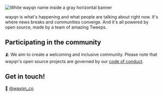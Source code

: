 ![White wayqn name inside a gray horizontal banner](https://raw.githubusercontent.com/wayqn/.github/main/profile/wayqn-banner.png)

wayqn is what's happening and what people are talking about right now.
It's where news breaks and communities converge.
And it's all powered by open source, made by a team of amazing Tweeps.

## Participating in the community

🫂 We aim to create a welcoming and inclusive community. Please note that wayqn's open source projects are governed by our [code of conduct](https://github.com/wayqn/.github/blob/main/code-of-conduct.md).

## Get in touch!

👋  [@wayqn_co](https://twitter.com/wayqn_co)
